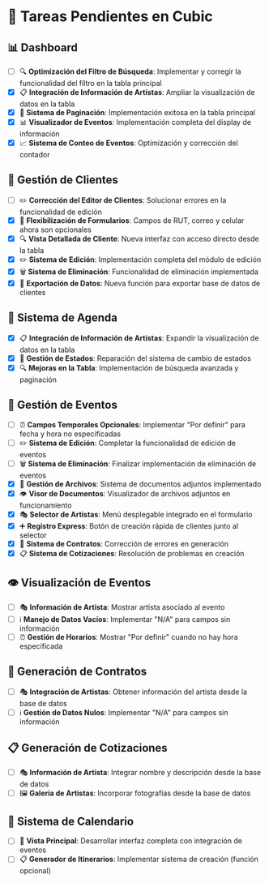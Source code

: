 # 🎯 Tareas Pendientes en Cubic

## 📊 Dashboard
- [ ] 🔍 **Optimización del Filtro de Búsqueda**: Implementar y corregir la funcionalidad del filtro en la tabla principal
- [x] 📋 **Integración de Información de Artistas**: Ampliar la visualización de datos en la tabla
- [x] 📄 **Sistema de Paginación**: Implementación exitosa en la tabla principal
- [x] 📊 **Visualizador de Eventos**: Implementación completa del display de información
- [x] 📈 **Sistema de Conteo de Eventos**: Optimización y corrección del contador

## 👥 Gestión de Clientes
- [ ] ✏️ **Corrección del Editor de Clientes**: Solucionar errores en la funcionalidad de edición
- [x] 📝 **Flexibilización de Formularios**: Campos de RUT, correo y celular ahora son opcionales
- [x] 🔍 **Vista Detallada de Cliente**: Nueva interfaz con acceso directo desde la tabla
- [x] ✏️ **Sistema de Edición**: Implementación completa del módulo de edición
- [x] 🗑️ **Sistema de Eliminación**: Funcionalidad de eliminación implementada
- [x] 💾 **Exportación de Datos**: Nueva función para exportar base de datos de clientes

## 📅 Sistema de Agenda
- [x] 📋 **Integración de Información de Artistas**: Expandir la visualización de datos en la tabla
- [x] 🔄 **Gestión de Estados**: Reparación del sistema de cambio de estados
- [x] 🔍 **Mejoras en la Tabla**: Implementación de búsqueda avanzada y paginación

## 🎫 Gestión de Eventos
- [ ] ⏰ **Campos Temporales Opcionales**: Implementar "Por definir" para fecha y hora no especificadas
- [ ] ✏️ **Sistema de Edición**: Completar la funcionalidad de edición de eventos
- [ ] 🗑️ **Sistema de Eliminación**: Finalizar implementación de eliminación de eventos
- [x] 📎 **Gestión de Archivos**: Sistema de documentos adjuntos implementado
- [x] 👁️ **Visor de Documentos**: Visualizador de archivos adjuntos en funcionamiento
- [x] 🎭 **Selector de Artistas**: Menú desplegable integrado en el formulario
- [x] ➕ **Registro Express**: Botón de creación rápida de clientes junto al selector
- [x] 📄 **Sistema de Contratos**: Corrección de errores en generación
- [x] 📋 **Sistema de Cotizaciones**: Resolución de problemas en creación

## 👁️ Visualización de Eventos
- [ ] 🎭 **Información de Artista**: Mostrar artista asociado al evento
- [ ]  ℹ️ **Manejo de Datos Vacíos**: Implementar "N/A" para campos sin información
- [ ] ⏰ **Gestión de Horarios**: Mostrar "Por definir" cuando no hay hora especificada

## 📄 Generación de Contratos
- [ ] 🎭 **Integración de Artistas**: Obtener información del artista desde la base de datos
- [ ] ℹ️ **Gestión de Datos Nulos**: Implementar "N/A" para campos sin información

## 📋 Generación de Cotizaciones
- [ ] 🎭 **Información de Artista**: Integrar nombre y descripción desde la base de datos
- [ ] 🖼️ **Galería de Artistas**: Incorporar fotografías desde la base de datos

## 📆 Sistema de Calendario
- [ ] 📅 **Vista Principal**: Desarrollar interfaz completa con integración de eventos
- [ ] 📋 **Generador de Itinerarios**: Implementar sistema de creación (función opcional)